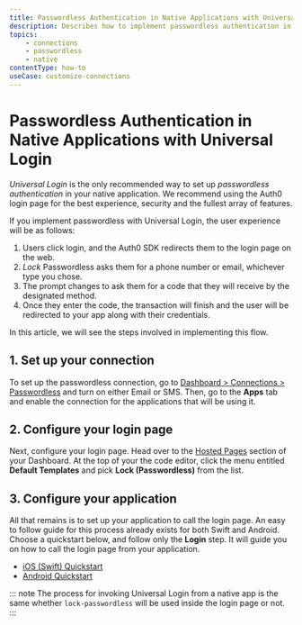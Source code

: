 ```yaml
---
title: Passwordless Authentication in Native Applications with Universal Login
description: Describes how to implement passwordless authentication in native applications, using Universal Login
topics:
    - connections
    - passwordless
    - native
contentType: how-to
useCase: customize-connections
---
```

# Passwordless Authentication in Native Applications with Universal Login

<dfn data-key="universal-login">Universal Login</dfn> is the only recommended way to set up <dfn data-key="passwordless">passwordless authentication</dfn> in your native application. We recommend using the Auth0 login page for the best experience, security and the fullest array of features.

If you implement passwordless with Universal Login, the user experience will be as follows:

1. Users click login, and the Auth0 SDK redirects them to the login page on the web.
2. <dfn data-key="lock">Lock</dfn> Passwordless asks them for a phone number or email, whichever type you chose.
3. The prompt changes to ask them for a code that they will receive by the designated method.
4. Once they enter the code, the transaction will finish and the user will be redirected to your app along with their credentials.

In this article, we will see the steps involved in implementing this flow.

## 1. Set up your connection

To set up the passwordless connection, go to [Dashboard > Connections > Passwordless](${manage_url}/#/connections/passwordless) and turn on either Email or SMS. Then, go to the **Apps** tab and enable the connection for the applications that will be using it.

## 2. Configure your login page

Next, configure your login page. Head over to the [Hosted Pages](${manage_url}/#/login_page) section of your Dashboard. At the top of your the code editor, click the menu entitled **Default Templates** and pick **Lock (Passwordless)** from the list.

## 3. Configure your application

All that remains is to set up your application to call the login page. An easy to follow guide for this process already exists for both Swift and Android. Choose a quickstart below, and follow only the **Login** step. It will guide you on how to call the login page from your application.

* [iOS (Swift) Quickstart](/quickstart/native/ios-swift/00-login)
* [Android Quickstart](/quickstart/native/android/00-login)

::: note
The process for invoking Universal Login from a native app is the same whether `lock-passwordless` will be used inside the login page or not.
:::
